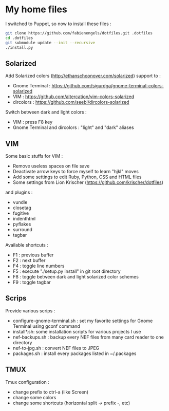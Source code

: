 My home files
=============

I switched to Puppet, so now to install these files :
```bash
git clone https://github.com/fabienengels/dotfiles.git .dotfiles
cd .dotfiles
git submodule update --init --recursive
./install.py
```

Solarized
---------

Add Solarized colors (http://ethanschoonover.com/solarized) support to :
* Gnome Terminal : https://github.com/sigurdga/gnome-terminal-colors-solarized
* VIM : https://github.com/altercation/vim-colors-solarized
* dircolors : https://github.com/seebi/dircolors-solarized

Switch between dark and light colors :
* VIM : press F8 key
* Gnome Terminal and dircolors : "light" and "dark" aliases

VIM
---

Some basic stuffs for VIM :
* Remove useless spaces on file save
* Deactivate arrow keys to force myself to learn "hjkl" moves
* Add some settings to edit Ruby, Python, CSS and HTML files
* Some settings from Lion Krischer (https://github.com/krischer/dotfiles)

and plugins :
* vundle
* closetag
* fugitive
* indenthtml
* pyflakes
* surround
* tagbar

Available shortcuts :
* F1 : previous buffer
* F2 : next buffer
* F4 : toggle line numbers
* F5 : execute "./setup.py install" in git root directory
* F8 : toggle between dark and light solarized color schemes
* F9 : toggle tagbar

Scrips
------

Provide various scrips :
* configure-gnome-terminal.sh : set my favorite settings for Gnome Terminal using gconf command
* install*.sh: some installation scripts for various projects I use
* nef-backups.sh : backup every NEF files from many card reader to one directory
* nef-to-jpg.sh : convert NEF files to JPEG
* packages.sh : install every packages listed in ~/.packages

TMUX
----

Tmux configuration :
* change prefix to ctrl-a (like Screen)
* change some colors
* change some shortcuts (horizontal split -> prefix -, etc)
